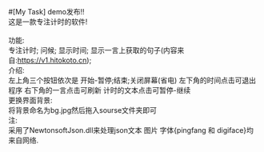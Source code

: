 #[My Task] demo发布!!
<br>这是一款专注计时的软件!<br/>
<br>功能:<br/>
		专注计时;
		问候;
		显示时间;
		显示一言上获取的句子(内容来自:https://v1.hitokoto.cn);
<br>介绍:<br/>
		左上角三个按钮依次是 开始-暂停;结束;关闭屏幕(省电)
		左下角的时间点击可退出程序
		右下角的一言点击可刷新
		计时的文本点击可暂停-继续
	<br>更换界面背景:<br/>
		将背景命名为bg.jpg然后拖入sourse文件夹即可
<br>注:<br/>
		采用了NewtonsoftJson.dll来处理json文本
		图片 字体{pingfang 和 digiface}均来自网络.